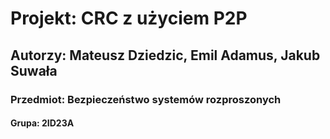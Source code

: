 # Projekt: CRC z użyciem P2P
## Autorzy: Mateusz Dziedzic, Emil Adamus, Jakub Suwała
### Przedmiot: Bezpieczeństwo systemów rozproszonych
#### Grupa: 2ID23A
